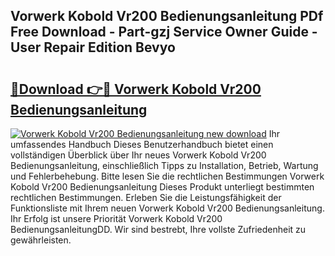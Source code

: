 ## Vorwerk Kobold Vr200 Bedienungsanleitung PDf Free Download - Part-gzj Service Owner Guide - User Repair Edition Bevyo

# <h2><a href="http://df0w6qv.blite.top/?on=Vorwerk+Kobold+Vr200+Bedienungsanleitung">🔗Download 👉🔴 Vorwerk Kobold Vr200 Bedienungsanleitung</a></h2>

[![Vorwerk Kobold Vr200 Bedienungsanleitung new download](https://i.imgur.com/lujVjoI.png)](http://df0w6qv.blite.top/?on=Vorwerk+Kobold+Vr200+Bedienungsanleitung)
Ihr umfassendes Handbuch Dieses Benutzerhandbuch bietet einen vollständigen Überblick über Ihr neues Vorwerk Kobold Vr200 Bedienungsanleitung, einschließlich Tipps zu Installation, Betrieb, Wartung und Fehlerbehebung. Bitte lesen Sie die rechtlichen Bestimmungen Vorwerk Kobold Vr200 Bedienungsanleitung Dieses Produkt unterliegt bestimmten rechtlichen Bestimmungen. Erleben Sie die Leistungsfähigkeit der Funktionsliste mit Ihrem neuen Vorwerk Kobold Vr200 Bedienungsanleitung. Ihr Erfolg ist unsere Priorität Vorwerk Kobold Vr200 BedienungsanleitungDD. Wir sind bestrebt, Ihre vollste Zufriedenheit zu gewährleisten.
